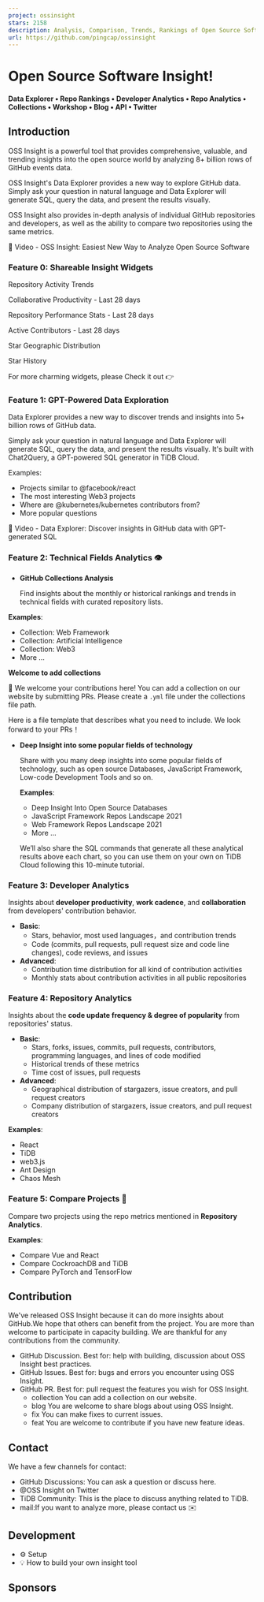 ```yaml
---
project: ossinsight
stars: 2158
description: Analysis, Comparison, Trends, Rankings of Open Source Software, you can also get insight from more than 7 billion with natural language (powered by OpenAI). Follow us on Twitter: https://twitter.com/ossinsight
url: https://github.com/pingcap/ossinsight
---
```


Open Source Software Insight!
=============================

#### **Data Explorer** • **Repo Rankings** • **Developer Analytics** • Repo Analytics • Collections • Workshop • Blog • API • Twitter

Introduction
------------

OSS Insight is a powerful tool that provides comprehensive, valuable, and trending insights into the open source world by analyzing 8+ billion rows of GitHub events data.

OSS Insight's Data Explorer provides a new way to explore GitHub data. Simply ask your question in natural language and Data Explorer will generate SQL, query the data, and present the results visually.

OSS Insight also provides in-depth analysis of individual GitHub repositories and developers, as well as the ability to compare two repositories using the same metrics.

🎦 Video - OSS Insight: Easiest New Way to Analyze Open Source Software

### **Feature 0: Shareable Insight Widgets**

Repository Activity Trends

Collaborative Productivity - Last 28 days

Repository Performance Stats - Last 28 days

Active Contributors - Last 28 days

Star Geographic Distribution

Star History

For more charming widgets, please Check it out 👉

### **Feature 1: GPT-Powered Data Exploration**

Data Explorer provides a new way to discover trends and insights into 5+ billion rows of GitHub data.

Simply ask your question in natural language and Data Explorer will generate SQL, query the data, and present the results visually. It's built with Chat2Query, a GPT-powered SQL generator in TiDB Cloud.

Examples:

-   Projects similar to @facebook/react
-   The most interesting Web3 projects
-   Where are @kubernetes/kubernetes contributors from?
-   More popular questions

🎦 Video - Data Explorer: Discover insights in GitHub data with GPT-generated SQL

### **Feature 2: Technical Fields Analytics 👁️**

-   **GitHub Collections Analysis**
    
    Find insights about the monthly or historical rankings and trends in technical fields with curated repository lists.
    

**Examples**:

-   Collection: Web Framework
-   Collection: Artificial Intelligence
-   Collection: Web3
-   More ...

**Welcome to add collections**

👏 We welcome your contributions here! You can add a collection on our website by submitting PRs. Please create a `.yml` file under the collections file path.

Here is a file template that describes what you need to include. We look forward to your PRs！

-   **Deep Insight into some popular fields of technology**
    
    Share with you many deep insights into some popular fields of technology, such as open source Databases, JavaScript Framework, Low-code Development Tools and so on.
    
    **Examples**:
    
    -   Deep Insight Into Open Source Databases
    -   JavaScript Framework Repos Landscape 2021
    -   Web Framework Repos Landscape 2021
    -   More ...
    
    We’ll also share the SQL commands that generate all these analytical results above each chart, so you can use them on your own on TiDB Cloud following this 10-minute tutorial.
    

### **Feature 3: Developer Analytics**

Insights about **developer productivity**, **work cadence**, and **collaboration** from developers' contribution behavior.

-   **Basic**:
    -   Stars, behavior, most used languages，and contribution trends
    -   Code (commits, pull requests, pull request size and code line changes), code reviews, and issues
-   **Advanced**:
    -   Contribution time distribution for all kind of contribution activities
    -   Monthly stats about contribution activities in all public repositories

### **Feature 4: Repository Analytics**

Insights about the **code update frequency & degree of popularity** from repositories' status.

-   **Basic**:
    -   Stars, forks, issues, commits, pull requests, contributors, programming languages, and lines of code modified
    -   Historical trends of these metrics
    -   Time cost of issues, pull requests
-   **Advanced**:
    -   Geographical distribution of stargazers, issue creators, and pull request creators
    -   Company distribution of stargazers, issue creators, and pull request creators

**Examples**:

-   React
-   TiDB
-   web3.js
-   Ant Design
-   Chaos Mesh

### **Feature 5: Compare Projects 🔨**

Compare two projects using the repo metrics mentioned in **Repository Analytics**.

**Examples**:

-   Compare Vue and React
-   Compare CockroachDB and TiDB
-   Compare PyTorch and TensorFlow

Contribution
------------

We've released OSS Insight because it can do more insights about GitHub.We hope that others can benefit from the project. You are more than welcome to participate in capacity building. We are thankful for any contributions from the community.

-   GitHub Discussion. Best for: help with building, discussion about OSS Insight best practices.
-   GitHub Issues. Best for: bugs and errors you encounter using OSS Insight.
-   GitHub PR. Best for: pull request the features you wish for OSS Insight.
    -   collection You can add a collection on our website.
    -   blog You are welcome to share blogs about using OSS Insight.
    -   fix You can make fixes to current issues.
    -   feat You are welcome to contribute if you have new feature ideas.

Contact
-------

We have a few channels for contact:

-   GitHub Discussions: You can ask a question or discuss here.
-   @OSS Insight on Twitter
-   TiDB Community: This is the place to discuss anything related to TiDB.
-   mail:If you want to analyze more, please contact us ✉️

Development
-----------

-   ⚙️ Setup
-   💡 How to build your own insight tool

Sponsors
--------
